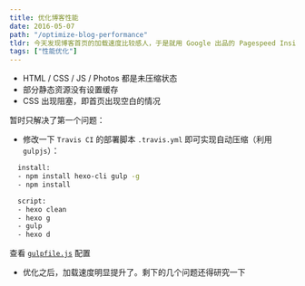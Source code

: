 ```yaml
---
title: 优化博客性能
date: 2016-05-07
path: "/optimize-blog-performance"
tldr: 今天发现博客首页的加载速度比较感人，于是就用 Google 出品的 Pagespeed Insights 检测了一下，发现了不少问题，而且这些问题都严重拖慢了加载时间。
tags: ["性能优化"]
---
```


- HTML / CSS / JS / Photos 都是未压缩状态
- 部分静态资源没有设置缓存
- CSS 出现阻塞，即首页出现空白的情况

暂时只解决了第一个问题：

- 修改一下 `Travis CI` 的部署脚本 `.travis.yml` 即可实现自动压缩（利用 `gulpjs`）：
```bash
  install:
  - npm install hexo-cli gulp -g
  - npm install

  script:
  - hexo clean
  - hexo g
  - gulp
  - hexo d
  ```

查看 [`gulpfile.js`](https://github.com/coderfe/blog/blob/master/gulpfile.js) 配置

- 优化之后，加载速度明显提升了。剩下的几个问题还得研究一下
